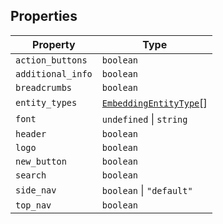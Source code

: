 ## Properties

| Property                                       | Type                                              |
| ---------------------------------------------- | ------------------------------------------------- |
| <a id="action_buttons"></a> `action_buttons`   | `boolean`                                         |
| <a id="additional_info"></a> `additional_info` | `boolean`                                         |
| <a id="breadcrumbs"></a> `breadcrumbs`         | `boolean`                                         |
| <a id="entity_types"></a> `entity_types`       | [`EmbeddingEntityType`](EmbeddingEntityType.md)[] |
| <a id="font"></a> `font`                       | `undefined` \| `string`                           |
| <a id="header"></a> `header`                   | `boolean`                                         |
| <a id="logo"></a> `logo`                       | `boolean`                                         |
| <a id="new_button"></a> `new_button`           | `boolean`                                         |
| <a id="search"></a> `search`                   | `boolean`                                         |
| <a id="side_nav"></a> `side_nav`               | `boolean` \| `"default"`                          |
| <a id="top_nav"></a> `top_nav`                 | `boolean`                                         |
